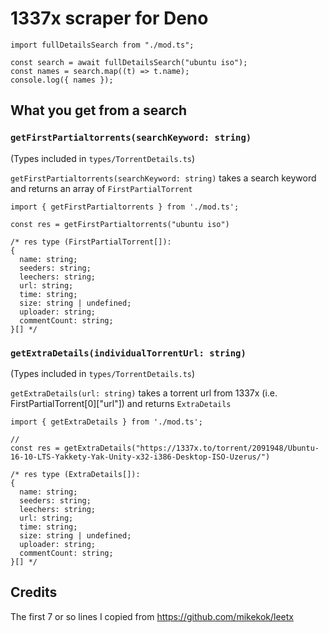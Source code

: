 # 1337x scraper for Deno

```
import fullDetailsSearch from "./mod.ts";

const search = await fullDetailsSearch("ubuntu iso");
const names = search.map((t) => t.name);
console.log({ names });
```

## What you get from a search

### `getFirstPartialtorrents(searchKeyword: string)`

(Types included in `types/TorrentDetails.ts`)

`getFirstPartialtorrents(searchKeyword: string)` takes a search keyword and returns an array of `FirstPartialTorrent`

```
import { getFirstPartialtorrents } from './mod.ts';

const res = getFirstPartialtorrents("ubuntu iso")

/* res type (FirstPartialTorrent[]):
{
  name: string;
  seeders: string;
  leechers: string;
  url: string;
  time: string;
  size: string | undefined;
  uploader: string;
  commentCount: string;
}[] */
```

### `getExtraDetails(individualTorrentUrl: string)`

(Types included in `types/TorrentDetails.ts`)

`getExtraDetails(url: string)` takes a torrent url from 1337x (i.e. FirstPartialTorrent[0]["url"]) and returns `ExtraDetails`

```
import { getExtraDetails } from './mod.ts';

//
const res = getExtraDetails("https://1337x.to/torrent/2091948/Ubuntu-16-10-LTS-Yakkety-Yak-Unity-x32-i386-Desktop-ISO-Uzerus/")

/* res type (ExtraDetails[]):
{
  name: string;
  seeders: string;
  leechers: string;
  url: string;
  time: string;
  size: string | undefined;
  uploader: string;
  commentCount: string;
}[] */
```

## Credits

The first 7 or so lines I copied from https://github.com/mikekok/leetx
